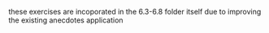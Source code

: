 these exercises are incoporated in the 6.3-6.8 folder itself due to improving the existing anecdotes application